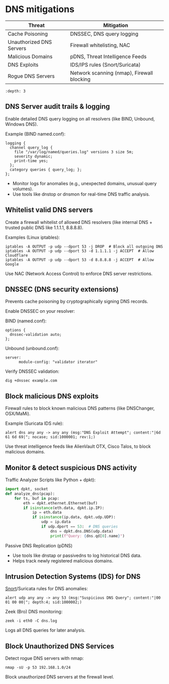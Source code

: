 # DNS mitigations

| Threat	                   | Mitigation                                 |
|---------------------------|--------------------------------------------|
| Cache Poisoning	          | DNSSEC, DNS query logging                  |
| Unauthorized DNS Servers	 | Firewall whitelisting, NAC                 |
| Malicious Domains	        | pDNS, Threat Intelligence Feeds            |
| DNS Exploits	             | IDS/IPS rules (Snort/Suricata)             |
| Rogue DNS Servers	        | Network scanning (nmap), Firewall blocking |

```{contents} Table of Contents
:depth: 3
```

## DNS Server audit trails & logging

Enable detailed DNS query logging on all resolvers (like BIND, Unbound, Windows DNS).

Example (BIND named.conf):

```
logging {
  channel query_log {
    file "/var/log/named/queries.log" versions 3 size 5m;
    severity dynamic;
    print-time yes;
  };
  category queries { query_log; };
};
```

* Monitor logs for anomalies (e.g., unexpected domains, unusual query volumes).
* Use tools like dnstop or dnsmon for real-time DNS traffic analysis.

## Whitelist valid DNS servers

Create a firewall whitelist of allowed DNS resolvers (like internal DNS + trusted public DNS like 1.1.1.1, 8.8.8.8).

Examples (Linux iptables):

```
iptables -A OUTPUT -p udp --dport 53 -j DROP  # Block all outgoing DNS 
iptables -A OUTPUT -p udp --dport 53 -d 1.1.1.1 -j ACCEPT  # Allow Cloudflare
iptables -A OUTPUT -p udp --dport 53 -d 8.8.8.8 -j ACCEPT  # Allow Google
```

Use NAC (Network Access Control) to enforce DNS server restrictions.

## DNSSEC (DNS security extensions)

Prevents cache poisoning by cryptographically signing DNS records.

Enable DNSSEC on your resolver:

BIND (named.conf):

```
options {
  dnssec-validation auto;
};
```

Unbound (unbound.conf):

```
server:
      module-config: "validator iterator"
```

Verify DNSSEC validation:

```
dig +dnssec example.com
```

## Block malicious DNS exploits

Firewall rules to block known malicious DNS patterns (like DNSChanger, OSX/MaMi).

Example (Suricata IDS rule):

```
alert dns any any -> any any (msg:"DNS Exploit Attempt"; content:"|6d 61 6d 69|"; nocase; sid:1000001; rev:1;)
```

Use threat intelligence feeds like AlienVault OTX, Cisco Talos, to block malicious domains.

## Monitor & detect suspicious DNS activity

Traffic Analyzer Scripts like Python + dpkt):

```python
import dpkt, socket
def analyze_dns(pcap):
    for ts, buf in pcap:
        eth = dpkt.ethernet.Ethernet(buf)
        if isinstance(eth.data, dpkt.ip.IP):
            ip = eth.data
            if isinstance(ip.data, dpkt.udp.UDP):
                udp = ip.data
                if udp.dport == 53:  # DNS queries
                    dns = dpkt.dns.DNS(udp.data)
                    print(f"Query: {dns.qd[0].name}")
```

Passive DNS Replication (pDNS)

* Use tools like dnstap or passivedns to log historical DNS data.
* Helps track newly registered malicious domains.

## Intrusion Detection Systems (IDS) for DNS

[Snort](https://nta.tymyrddin.dev/docs/snort/readme)/Suricata rules for DNS anomalies:

```
alert udp any any -> any 53 (msg:"Suspicious DNS Query"; content:"|00 01 00 00|"; depth:4; sid:1000002;)
```

Zeek (Bro) DNS monitoring:

```
zeek -i eth0 -C dns.log
```

Logs all DNS queries for later analysis.

## Block Unauthorized DNS Services

Detect rogue DNS servers with nmap:

```
nmap -sU -p 53 192.168.1.0/24
```

Block unauthorized DNS servers at the firewall level.

